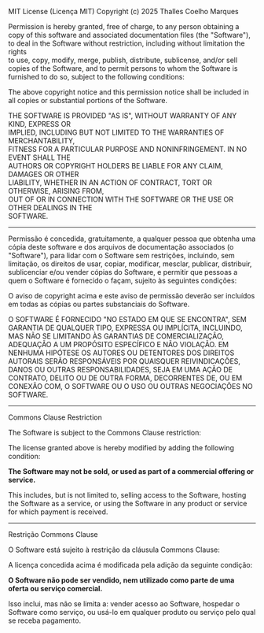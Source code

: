 MIT License (Licença MIT)
Copyright (c) 2025 Thalles Coelho Marques

Permission is hereby granted, free of charge, to any person obtaining a copy
of this software and associated documentation files (the "Software"), to deal
in the Software without restriction, including without limitation the rights  
to use, copy, modify, merge, publish, distribute, sublicense, and/or sell      
copies of the Software, and to permit persons to whom the Software is          
furnished to do so, subject to the following conditions:

The above copyright notice and this permission notice shall be included in all 
copies or substantial portions of the Software.

THE SOFTWARE IS PROVIDED "AS IS", WITHOUT WARRANTY OF ANY KIND, EXPRESS OR     
IMPLIED, INCLUDING BUT NOT LIMITED TO THE WARRANTIES OF MERCHANTABILITY,       
FITNESS FOR A PARTICULAR PURPOSE AND NONINFRINGEMENT. IN NO EVENT SHALL THE    
AUTHORS OR COPYRIGHT HOLDERS BE LIABLE FOR ANY CLAIM, DAMAGES OR OTHER         
LIABILITY, WHETHER IN AN ACTION OF CONTRACT, TORT OR OTHERWISE, ARISING FROM,  
OUT OF OR IN CONNECTION WITH THE SOFTWARE OR THE USE OR OTHER DEALINGS IN THE  
SOFTWARE.

---

Permissão é concedida, gratuitamente, a qualquer pessoa que obtenha uma cópia
deste software e dos arquivos de documentação associados (o "Software"), para 
lidar com o Software sem restrições, incluindo, sem limitação, os direitos 
de usar, copiar, modificar, mesclar, publicar, distribuir, sublicenciar e/ou 
vender cópias do Software, e permitir que pessoas a quem o Software é 
fornecido o façam, sujeito às seguintes condições:

O aviso de copyright acima e este aviso de permissão deverão ser incluídos 
em todas as cópias ou partes substanciais do Software.

O SOFTWARE É FORNECIDO "NO ESTADO EM QUE SE ENCONTRA", SEM GARANTIA DE 
QUALQUER TIPO, EXPRESSA OU IMPLÍCITA, INCLUINDO, MAS NÃO SE LIMITANDO ÀS 
GARANTIAS DE COMERCIALIZAÇÃO, ADEQUAÇÃO A UM PROPÓSITO ESPECÍFICO E NÃO 
VIOLAÇÃO. EM NENHUMA HIPÓTESE OS AUTORES OU DETENTORES DOS DIREITOS AUTORAIS 
SERÃO RESPONSÁVEIS POR QUAISQUER REIVINDICAÇÕES, DANOS OU OUTRAS 
RESPONSABILIDADES, SEJA EM UMA AÇÃO DE CONTRATO, DELITO OU DE OUTRA FORMA, 
DECORRENTES DE, OU EM CONEXÃO COM, O SOFTWARE OU O USO OU OUTRAS NEGOCIAÇÕES 
NO SOFTWARE.

---

Commons Clause Restriction

The Software is subject to the Commons Clause restriction:

The license granted above is hereby modified by adding the following condition:

**The Software may not be sold, or used as part of a commercial offering or service.**

This includes, but is not limited to, selling access to the Software, hosting the Software as a service, or using the Software in any product or service for which payment is received.

---

Restrição Commons Clause

O Software está sujeito à restrição da cláusula Commons Clause:

A licença concedida acima é modificada pela adição da seguinte condição:

**O Software não pode ser vendido, nem utilizado como parte de uma oferta ou serviço comercial.**

Isso inclui, mas não se limita a: vender acesso ao Software, hospedar o Software como serviço, ou usá-lo em qualquer produto ou serviço pelo qual se receba pagamento.